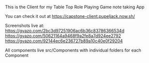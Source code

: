 This is the Client for my Table Top Role Playing Game note taking App

You can check it out at https://capstone-client.pupeljack.now.sh/

Screenshots live at: 
https://gyazo.com/2bc3d97251906ac6b36c83786366534d
https://gyazo.com/50621164a9468f9a2fe8a7d924ee2792
https://gyazo.com/92144ec6e236727b89a10c40e0f29204



All components live src/Components with individual folders for each Component
